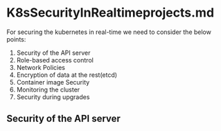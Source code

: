 # K8sSecurityInRealtimeprojects.md

For securing the kubernetes in real-time we need to consider the below points:

1. Security of the API server
2. Role-based access control
3. Network Policies
4. Encryption of data at the rest(etcd)
5. Container image Security
6. Monitoring the cluster
7. Security during upgrades


## Security of the API server




